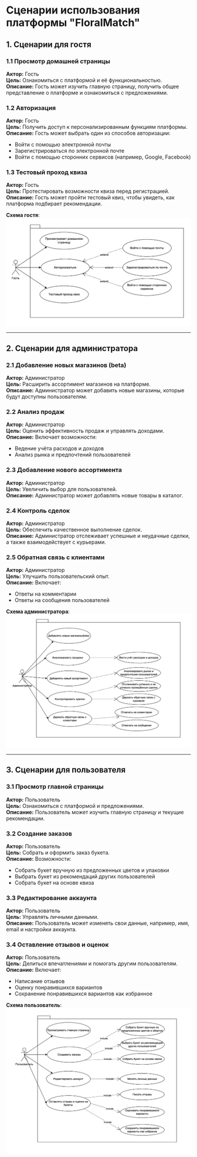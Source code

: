 # Сценарии использования платформы "FloralMatch"

## 1. Сценарии для гостя

### 1.1 Просмотр домашней страницы
**Актор:** Гость  
**Цель:** Ознакомиться с платформой и её функциональностью.  
**Описание:** Гость может изучить главную страницу, получить общее представление о платформе и ознакомиться с предложениями.  

### 1.2 Авторизация
**Актор:** Гость  
**Цель:** Получить доступ к персонализированным функциям платформы.  
**Описание:** Гость может выбрать один из способов авторизации:  
- Войти с помощью электронной почты  
- Зарегистрироваться по электронной почте  
- Войти с помощью сторонних сервисов (например, Google, Facebook)  

### 1.3 Тестовый проход квиза
**Актор:** Гость  
**Цель:** Протестировать возможности квиза перед регистрацией.  
**Описание:** Гость может пройти тестовый квиз, чтобы увидеть, как платформа подбирает рекомендации.

**Схема гостя**:  
   ![Рисунок 1: Гость](./Картинки/Gost.png)  

---

## 2. Сценарии для администратора

### 2.1 Добавление новых магазинов (beta)
**Актор:** Администратор  
**Цель:** Расширить ассортимент магазинов на платформе.  
**Описание:** Администратор может добавить новые магазины, которые будут доступны пользователям.  

### 2.2 Анализ продаж
**Актор:** Администратор  
**Цель:** Оценить эффективность продаж и управлять доходами.  
**Описание:** Включает возможности:  
- Ведение учёта расходов и доходов  
- Анализ рынка и предпочтений пользователей  

### 2.3 Добавление нового ассортимента
**Актор:** Администратор  
**Цель:** Увеличить выбор для пользователей.  
**Описание:** Администратор может добавлять новые товары в каталог.  

### 2.4 Контроль сделок
**Актор:** Администратор  
**Цель:** Обеспечить качественное выполнение сделок.  
**Описание:** Администратор отслеживает успешные и неудачные сделки, а также взаимодействует с курьерами.  

### 2.5 Обратная связь с клиентами
**Актор:** Администратор  
**Цель:** Улучшить пользовательский опыт.  
**Описание:** Включает:  
- Ответы на комментарии  
- Ответы на сообщения пользователей 

**Схема администратора**:  
   ![Рисунок 2: администратор](./Картинки/Admin.png) 

---

## 3. Сценарии для пользователя

### 3.1 Просмотр главной страницы
**Актор:** Пользователь  
**Цель:** Ознакомиться с платформой и предложениями.  
**Описание:** Пользователь может изучить главную страницу и текущие рекомендации.  

### 3.2 Создание заказов
**Актор:** Пользователь  
**Цель:** Собрать и оформить заказ букета.  
**Описание:** Возможности:  
- Собрать букет вручную из предложенных цветов и упаковки  
- Выбрать букет из рекомендаций других пользователей  
- Собрать букет на основе квиза  

### 3.3 Редактирование аккаунта
**Актор:** Пользователь  
**Цель:** Управлять личными данными.  
**Описание:** Пользователь может изменять свои данные, например, имя, email и настройки аккаунта.  

### 3.4 Оставление отзывов и оценок
**Актор:** Пользователь  
**Цель:** Делиться впечатлениями и помогать другим пользователям.  
**Описание:** Включает:  
- Написание отзывов  
- Оценку понравившихся вариантов  
- Сохранение понравившихся вариантов как избранное  

**Схема пользователь**:  
   ![Рисунок 3: пользователь](./Картинки/Polzovatel.png) 
